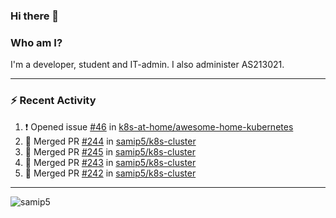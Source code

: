 ### Hi there 👋

### Who am I?
I'm a developer, student and IT-admin. I also administer AS213021.

---
### :zap: Recent Activity
<!--START_SECTION:activity-->
1. ❗️ Opened issue [#46](https://github.com/k8s-at-home/awesome-home-kubernetes/issues/46) in [k8s-at-home/awesome-home-kubernetes](https://github.com/k8s-at-home/awesome-home-kubernetes)
2. 🎉 Merged PR [#244](https://github.com/samip5/k8s-cluster/pull/244) in [samip5/k8s-cluster](https://github.com/samip5/k8s-cluster)
3. 🎉 Merged PR [#245](https://github.com/samip5/k8s-cluster/pull/245) in [samip5/k8s-cluster](https://github.com/samip5/k8s-cluster)
4. 🎉 Merged PR [#243](https://github.com/samip5/k8s-cluster/pull/243) in [samip5/k8s-cluster](https://github.com/samip5/k8s-cluster)
5. 🎉 Merged PR [#242](https://github.com/samip5/k8s-cluster/pull/242) in [samip5/k8s-cluster](https://github.com/samip5/k8s-cluster)
<!--END_SECTION:activity-->
---

<img align="center" src="https://github-readme-stats.vercel.app/api?username=samip5&show_icons=true" alt="samip5" />
